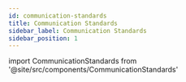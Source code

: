 ```yaml
---
id: communication-standards
title: Communication Standards
sidebar_label: Communication Standards
sidebar_position: 1
---
```


import CommunicationStandards from '@site/src/components/CommunicationStandards'

<CommunicationStandards />
